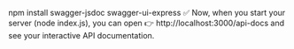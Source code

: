 npm install swagger-jsdoc swagger-ui-express
✅ Now, when you start your server (node index.js), you can open
👉 http://localhost:3000/api-docs and see your interactive API documentation.